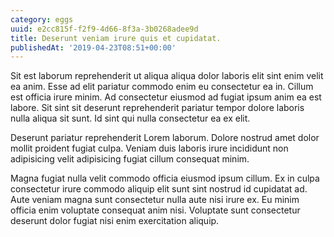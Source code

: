 ```yaml
---
category: eggs
uuid: e2cc815f-f2f9-4d66-8f3a-3b0268adee9d
title: Deserunt veniam irure quis et cupidatat.
publishedAt: '2019-04-23T08:51+00:00'
---
```


Sit est laborum reprehenderit ut aliqua aliqua dolor laboris elit sint enim velit ea anim. Esse ad elit pariatur commodo enim eu consectetur ea in. Cillum est officia irure minim. Ad consectetur eiusmod ad fugiat ipsum anim ea est labore. Sit sint sit deserunt reprehenderit pariatur tempor dolore laboris nulla aliqua sit sunt. Id sint qui nulla consectetur ea ex elit.

Deserunt pariatur reprehenderit Lorem laborum. Dolore nostrud amet dolor mollit proident fugiat culpa. Veniam duis laboris irure incididunt non adipisicing velit adipisicing fugiat cillum consequat minim.

Magna fugiat nulla velit commodo officia eiusmod ipsum cillum. Ex in culpa consectetur irure commodo aliquip elit sunt sint nostrud id cupidatat ad. Aute veniam magna sunt consectetur nulla aute nisi irure ex. Eu minim officia enim voluptate consequat anim nisi. Voluptate sunt consectetur deserunt dolor fugiat nisi enim exercitation aliquip.

